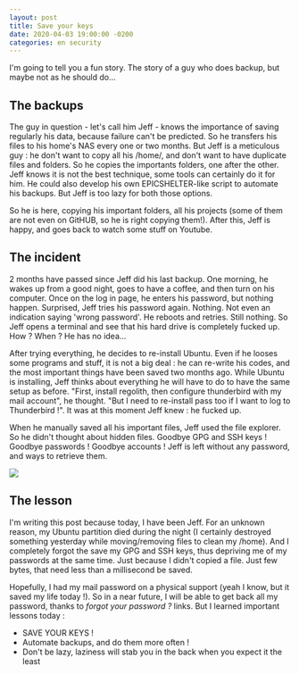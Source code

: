 ```yaml
---
layout: post
title: Save your keys
date: 2020-04-03 19:00:00 -0200
categories: en security
---
```

I'm going to tell you a fun story. The story of a guy who does backup, but maybe not as he should do...

## The backups
The guy in question - let's call him Jeff - knows the importance of saving regularly his data, because failure can't be predicted. So he transfers his files to his home's NAS every one or two months. But Jeff is a meticulous guy : he don't want to copy all his /home/, and don't want to have duplicate files and folders. So he copies the importants folders, one after the other. Jeff knows it is not the best technique, some tools can certainly do it for him. He could also develop his own EPICSHELTER-like script to automate his backups. But Jeff is too lazy for both those options.

So he is here, copying his important folders, all his projects (some of them are not even on GitHUB, so he is right copying them!). After this, Jeff is happy, and goes back to watch some stuff on Youtube.

## The incident
2 months have passed since Jeff did his last backup. One morning, he wakes up from a good night, goes to have a coffee, and then turn on his computer. Once on the log in page, he enters his password, but nothing happen. Surprised, Jeff tries his password again. Nothing. Not even an indication saying 'wrong password'. He reboots and retries. Still nothing. So Jeff opens a terminal and see that his hard drive is completely fucked up. How ? When ? He has no idea...

After trying everything, he decides to re-install Ubuntu. Even if he looses some programs and stuff, it is not a big deal : he can re-write his codes, and the most important things have been saved two months ago. While Ubuntu is installing, Jeff thinks about everything he will have to do to have the same setup as before. "First, install regolith, then configure thunderbird with my mail account", he thought. "But I need to re-install pass too if I want to log to Thunderbird !". It was at this moment Jeff knew : he fucked up.


When he manually saved all his important files, Jeff used the file explorer. So he didn't thought about hidden files. Goodbye GPG and SSH keys ! Goodbye passwords ! Goodbye accounts ! Jeff is left without any password, and ways to retrieve them.

![](https://media.giphy.com/media/OAthVeXHlBnFK/giphy.gif)

## The lesson
I'm writing this post because today, I have been Jeff. For an unknown reason, my Ubuntu partition died during the night (I certainly destroyed something yesterday while moving/removing files to clean my /home). And I completely forgot the save my GPG and SSH keys, thus depriving me of my passwords at the same time. Just because I didn't copied a file. Just few bytes, that need less than a millisecond be saved.

Hopefully, I had my mail password on a physical support (yeah I know, but it saved my life today !). So in a near future, I will be able to get back all my password, thanks to *forgot your password ?* links. But I learned important lessons today :
* SAVE YOUR KEYS !
* Automate backups, and do them more often !
* Don't be lazy, laziness will stab you in the back when you expect it the least
